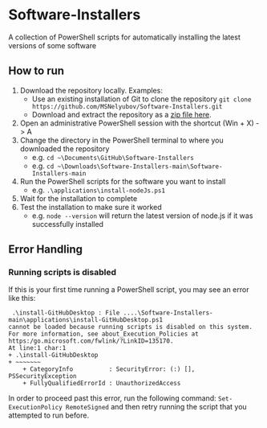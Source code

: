 # Software-Installers
A collection of PowerShell scripts for automatically installing the latest versions of some software
 
## How to run
1. Download the repository locally. Examples:
    - Use an existing installation of Git to clone the repository `git clone https://github.com/MSNelyubov/Software-Installers.git`
    - Download and extract the repository as a [zip file here](https://github.com/MSNelyubov/Software-Installers/archive/refs/heads/main.zip).
2. Open an administrative PowerShell session with the shortcut (Win + X) -> A
3. Change the directory in the PowerShell terminal to where you downloaded the repository
    - e.g. `cd ~\Documents\GitHub\Software-Installers`
    - e.g. `cd ~\Downloads\Software-Installers-main\Software-Installers-main`
4. Run the PowerShell scripts for the software you want to install
    - e.g. `.\applications\install-nodeJs.ps1`
5. Wait for the installation to complete
6. Test the installation to make sure it worked
    - e.g. `node --version` will return the latest version of node.js if it was successfully installed

## Error Handling

### Running scripts is disabled

If this is your first time running a PowerShell script, you may see an error like this:

```
 .\install-GitHubDesktop : File ....\Software-Installers-main\applications\install-GitHubDesktop.ps1
cannot be loaded because running scripts is disabled on this system. For more information, see about_Execution_Policies at
https:/go.microsoft.com/fwlink/?LinkID=135170.
At line:1 char:1
+ .\install-GitHubDesktop
+ ~~~~~~~
    + CategoryInfo          : SecurityError: (:) [], PSSecurityException
    + FullyQualifiedErrorId : UnauthorizedAccess
```

In order to proceed past this error, run the following command: `Set-ExecutionPolicy RemoteSigned` and then retry running the script that you attempted to run before.

